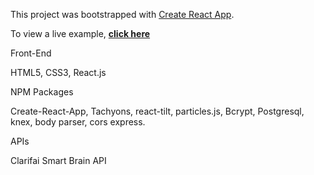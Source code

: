 This project was bootstrapped with [Create React App](https://github.com/facebook/create-react-app).

To view a live example, **[click here](https://face-detection-game.herokuapp.com/)**

Front-End

HTML5, CSS3, React.js

NPM Packages

Create-React-App, Tachyons, react-tilt, particles.js, Bcrypt, 
Postgresql, knex, body parser, cors express.

APIs

Clarifai
Smart Brain API
